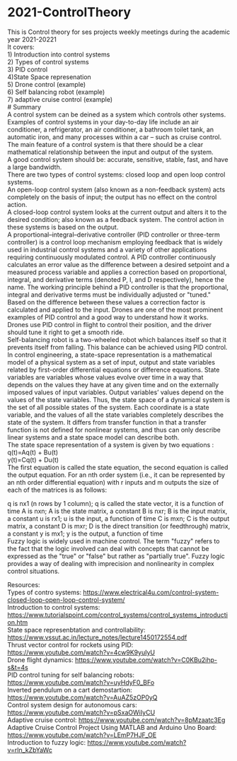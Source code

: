 # 2021-ControlTheory
This is Control theory for ses projects weekly meetings during the academic year 2021-20221  
It covers:   
           1) Introduction into control systems  
           2) Types of control systems  
           3) PID control  
           4)State Space represenation   
           5) Drone control (example)  
           6) Self balancing robot (example)  
           7) adaptive cruise control (example)  
           # Summary  
           A control system can be deined as a system which controls other systems. Examples of control systems in your day-to-day life include an air conditioner, a refrigerator, an air conditioner, a bathroom toilet tank, an automatic iron, and many processes within a car – such as cruise control.  
           The main feature of a control system is that there should be a clear mathematical relationship between the input and output of the system.  
           A good control system should be: accurate, sensitive, stable, fast, and have a large bandwidth.  
           There are two types of control systems: closed loop and open loop control systems.  
           An open-loop control system (also known as a non-feedback system) acts completely on the basis of input; the output has no effect on the control action.  
           A closed-loop control system looks at the current output and alters it to the desired condition; also known as a feedback system. The control action in these systems is based on the output.  
           A proportional–integral–derivative controller (PID controller or three-term controller) is a control loop mechanism employing feedback that is widely used in industrial control systems and a variety of other applications requiring continuously modulated control. A PID controller continuously calculates an error value as the difference between a desired setpoint and a measured process variable and applies a correction based on proportional, integral, and derivative terms (denoted P, I, and D respectively), hence the name. The working principle behind a PID controller is that the proportional, integral and derivative terms must be individually adjusted or "tuned." Based on the difference between these values a correction factor is calculated and applied to the input. Drones are one of the most prominent examples of PID control and a good way to understand how it works. Drones use PID control in flight to control their position, and the driver should tune it right to get a smooth ride.  
           Self-balancing robot is a two-wheeled robot which balances itself so that it prevents itself from falling. This balance can be achieved using PID control. 
           In control engineering, a state-space representation is a mathematical model of a physical system as a set of input, output and state variables related by first-order differential equations or difference equations. State variables are variables whose values evolve over time in a way that depends on the values they have at any given time and on the externally imposed values of input variables. Output variables’ values depend on the values of the state variables. Thus, the state space of a dynamical system is the set of all possible states of the system. Each coordinate is a state variable, and the values of all the state variables completely describes the state of the system. It differs from transfer function in that a transfer function is not defined for nonlinear systems, and thus can only describe linear systems and a state space model can describe both.  
           The state space representation of a system is given by two equations :  
           q(t)=Aq(t) + Bu(t)  
           y(t)=Cq(t) + Du(t)  
           The first equation is called the state equation, the second equation is called the output equation.  For an nth order system (i.e., it can be represented by an nth order differential equation) with r inputs and m outputs the size of each of the matrices is as follows:

q is nx1 (n rows by 1 column); q is called the state vector, it is a function of time
A is nxn; A is the state matrix, a constant
B is nxr; B is the input matrix, a constant
u is rx1; u is the input, a function of time
C is mxn; C is the output matrix, a constant
D is mxr; D is the direct transition (or feedthrough) matrix, a constant
y is mx1; y is the output, a function of time  
Fuzzy logic is widely used in machine control. The term "fuzzy" refers to the fact that the logic involved can deal with concepts that cannot be expressed as the "true" or "false" but rather as "partially true". Fuzzy logic provides a way of dealing with imprecision and nonlinearity in complex control situations.

 Resources:  
           Types of contro systems: https://www.electrical4u.com/control-system-closed-loop-open-loop-control-system/  
           Introduction to control systems: https://www.tutorialspoint.com/control_systems/control_systems_introduction.htm  
           State space represenbtation and controllability: https://www.vssut.ac.in/lecture_notes/lecture1450172554.pdf  
           Thrust vector control for rockets using PID: https://www.youtube.com/watch?v=4cw9K9yuIyU  
           Drone flight dynamics: https://www.youtube.com/watch?v=C0KBu2ihp-s&t=4s  
           PID control tuning for self balancing robots: https://www.youtube.com/watch?v=uyHdyF0_BFo  
           Inverted pendulum on a cart demostartion: https://www.youtube.com/watch?v=AuAZ5zOP0yQ  
           Control system design for autonomous cars: https://www.youtube.com/watch?v=pSxaOWiIyCU  
           Adaptive cruise control: https://www.youtube.com/watch?v=8pMzaatc3Eg    
           Adaptive Cruise Control Project Using MATLAB and Arduino Uno Board: https://www.youtube.com/watch?v=LEmP7HJF_OE  
           Introduction to fuzzy logic: https://www.youtube.com/watch?v=rln_kZbYaWc    

